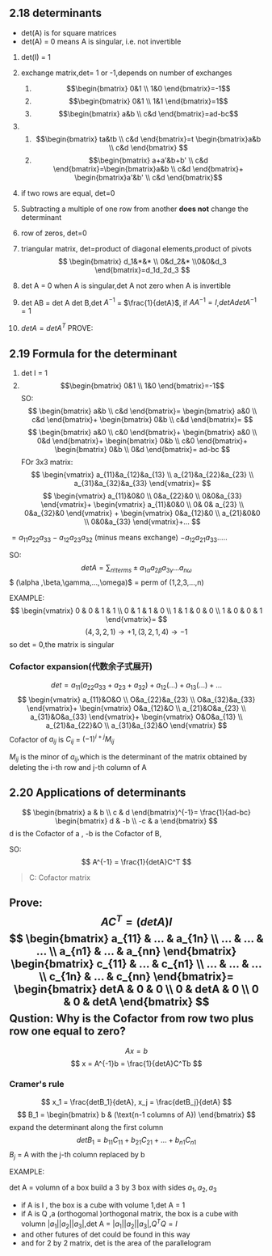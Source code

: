 ## 2.18 determinants
- det(A)  is for square matrices
- det(A) = 0 means A is singular, i.e. not invertible

1. det(I) = 1
2. exchange matrix,det= 1 or -1,depends on number of exchanges
   1. $$\begin{bmatrix} 0&1 \\ 1&0 \end{bmatrix}=-1$$
   2. $$\begin{bmatrix} 0&1 \\ 1&1 \end{bmatrix}=1$$ 
   3. $$\begin{bmatrix} a&b \\ c&d \end{bmatrix}=ad-bc$$
3.  
    1. $$\begin{bmatrix} ta&tb \\ c&d \end{bmatrix}=t \begin{bmatrix}a&b \\ c&d \end{bmatrix}   $$
    2. $$\begin{bmatrix} a+a'&b+b' \\ c&d \end{bmatrix}=\begin{bmatrix}a&b \\ c&d \end{bmatrix}+ \begin{bmatrix}a'&b' \\ c&d \end{bmatrix}$$
4. if two rows are equal, det=0
5. Subtracting a multiple of one row from another **does not** change the determinant
6. row of zeros, det=0
7. triangular matrix, det=product of diagonal elements,product of pivots
$$
\begin{bmatrix} d_1&*&* \\ 0&d_2&* \\0&0&d_3 \end{bmatrix}=d_1d_2d_3
$$ 

8. det A = 0 when A is singular,det A not zero when A is invertible

9. det AB = det A det B,det $A^{-1}$ = $\frac{1}{detA}$, if $AA^{-1}=I$,$detA det A^{-1}=1$
10. $det A = det A^T$
   PROVE:  

## 2.19 Formula for the determinant
1. det I = 1
2. $$\begin{bmatrix} 0&1 \\ 1&0 \end{bmatrix}=-1$$
SO:
$$
\begin{bmatrix} a&b \\ c&d \end{bmatrix}= 
\begin{bmatrix} a&0 \\ c&d \end{bmatrix}+
\begin{bmatrix} 0&b \\ c&d \end{bmatrix}=
$$
$$
\begin{bmatrix} a&0 \\ c&0 \end{bmatrix}+
\begin{bmatrix} a&0 \\ 0&d \end{bmatrix}+
\begin{bmatrix} 0&b \\ c&0 \end{bmatrix}+   
\begin{bmatrix} 0&b \\ 0&d \end{bmatrix}= ad-bc
$$
FOr 3x3 matrix:
$$
\begin{vmatrix} 
a_{11}&a_{12}&a_{13} \\
a_{21}&a_{22}&a_{23} \\
a_{31}&a_{32}&a_{33}
\end{vmatrix}=
$$
$$
\begin{vmatrix}
a_{11}&0&0 \\
0&a_{22}&0 \\
0&0&a_{33}
\end{vmatrix}+
\begin{vmatrix}
a_{11}&0&0 \\
0& 0& a_{23} \\
0&a_{32}&0
\end{vmatrix} +
\begin{vmatrix}
0&a_{12}&0 \\
a_{21}&0&0 \\
0&0&a_{33}
\end{vmatrix}+...
$$

$=a_{11}a_{22}a_{33}-a_{12}a_{23}a_{32}$
(minus means exchange)
$- a_{12}a_{21}a_{33}$.....

SO:
$$
detA = \sum_{n!terms}\pm a_{1\alpha}a_{2\beta}a_{3\gamma}...a_{n\omega}
$$
$
(\alpha ,\beta,\gamma,...,\omega)$ = perm of (1,2,3,...,n)

EXAMPLE:
$$
\begin{vmatrix}
0 & 0 & 1 & 1 \\ 
0 & 1 & 1 & 0 \\
1 & 1 & 0 & 0 \\
1 & 0 & 0 & 1
\end{vmatrix}=
$$
$$
(4,3,2,1)\rightarrow +1,(3,2,1,4)\rightarrow -1
$$
so det = 0,the matrix is singular

### Cofactor expansion(代数余子式展开)
$$
det = a_{11}(a_{22}a_{33}+ a_{23}+a_{32})+a_{12}(...) + a_{13}(...) +...
$$
$$
\begin{vmatrix}
a_{11}&O&O \\
O&a_{22}&a_{23} \\
O&a_{32}&a_{33}
\end{vmatrix}+ 
\begin{vmatrix}
O&a_{12}&O \\
a_{21}&O&a_{23} \\
a_{31}&O&a_{33}
\end{vmatrix}+
\begin{vmatrix}
O&O&a_{13} \\
a_{21}&a_{22}&O \\
a_{31}&a_{32}&O
\end{vmatrix}
$$
Cofactor of $a_{ij}$ is $C_{ij}$ = $(-1)^{i+j}M_{ij}$

$M_{ij}$ is the minor of $a_{ij}$,which is the determinant of the matrix obtained by deleting the i-th row and j-th column of A

## 2.20 Applications of determinants
$$
\begin{bmatrix}
a & b \\
c & d
\end{bmatrix}^{-1}= 
\frac{1}{ad-bc}
\begin{bmatrix}
d & -b \\
-c & a
\end{bmatrix}
$$
d is the Cofactor of a , -b is the Cofactor of B,

SO:
$$
A^{-1} = \frac{1}{detA}C^T
$$
> C: Cofactor matrix

Prove: 
$$
AC^T = (detA)  I
$$
$$
\begin{bmatrix}
a_{11} & ... & a_{1n} \\
... & ... & ... \\
a_{n1} & ... & a_{nn}
\end{bmatrix}
\begin{bmatrix}
c_{11} & ... & c_{n1} \\
... & ... & ... \\
c_{1n} & ... & c_{nn}
\end{bmatrix}= 
\begin{bmatrix}
detA & 0 & 0 \\
0 & detA & 0 \\
0 & 0 & detA
\end{bmatrix}
$$
Qustion: Why is the Cofactor from row two plus row one equal to zero?
- 
$$
Ax=b
$$
$$
x = A^{-1}b = \frac{1}{detA}C^Tb
$$
### Cramer's rule
$$
x_1 = \frac{detB_1}{detA},
x_j = \frac{detB_j}{detA}
$$
$$
B_1 = \begin{bmatrix}
b & (\text{n-1 columns of A})
\end{bmatrix}
$$
expand the determinant along the first column
$$
det B_1 = b_{11}C_{11}+ b_{21}C_{21}+...+b_{n1}C_{n1}
$$
$B_j$ = A with the j-th column replaced by b

EXAMPLE:

det A = volumn of a box
build a 3 by 3 box with sides $a_1,a_2,a_3$
- if A is I , the box is a cube with volume 1,det A = 1
- if A is Q ,a (orthogomal )orthogonal matrix, the box is a cube with volumn $|a_1||a_2||a_3|$,det A = $|a_1||a_2||a_3|$,$Q^TQ=I$
- and other futures of det could be found in this way
- and for 2 by 2 matrix, det is the area of the parallelogram

